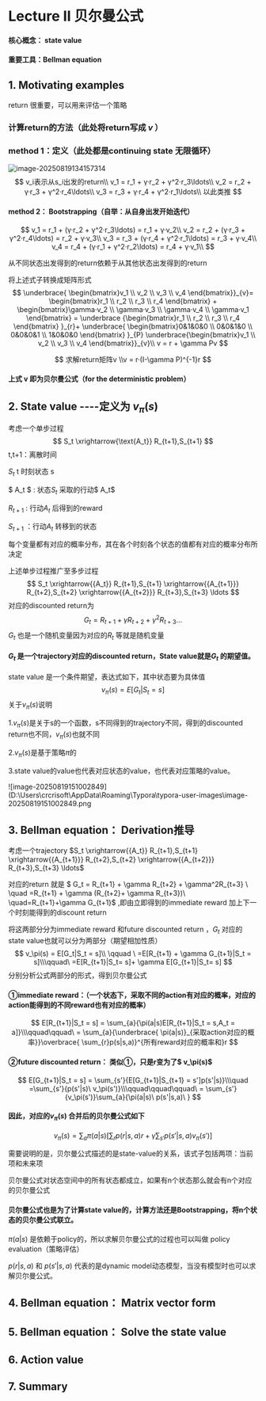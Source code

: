 # Lecture Ⅱ   贝尔曼公式

#### 核心概念： state value

#### 重要工具：Bellman equation

## 1. Motivating examples

return 很重要，可以用来评估一个策略

### 计算return的方法（此处将return写成  *v*  ）

### method 1：定义（此处都是continuing state 无限循环）

![image-20250819134157314](D:\Users\crcrisoft\AppData\Roaming\Typora\typora-user-images\image-20250819134157314.png)
$$
v_i表示从s_i出发的return\\
v_1 = r_1 + γ·r_2 + γ^2·r_3\ldots\\
v_2 = r_2 + γ·r_3 + γ^2·r_4\ldots\\
v_3 = r_3 + γ·r_4 + γ^2·r_1\ldots\\
以此类推
$$

#### method 2： Bootstrapping（自举：从自身出发开始迭代）

$$
v_1 = r_1 + (γ·r_2 + γ^2·r_3\ldots) = r_1 + γ·v_2\\
v_2 = r_2 + (γ·r_3 + γ^2·r_4\ldots) = r_2 + γ·v_3\\
v_3 = r_3 + (γ·r_4 + γ^2·r_1\ldots) = r_3 + γ·v_4\\
v_4 = r_4 + (γ·r_1 + γ^2·r_2\ldots) = r_4 + γ·v_1\\
$$

从不同状态出发得到的return依赖于从其他状态出发得到的return

将上述式子转换成矩阵形式
$$
\underbrace{ \begin{bmatrix}v_1 \\ v_2 \\ v_3 \\ v_4 \end{bmatrix}}_{v}= \begin{bmatrix}r_1 \\ r_2 \\ r_3 \\ r_4 \end{bmatrix} + \begin{bmatrix}\gamma·v_2 \\ \gamma·v_3 \\ \gamma·v_4 \\ \gamma·v_1 \end{bmatrix} = 
\underbrace {\begin{bmatrix}r_1 \\ r_2 \\ r_3 \\ r_4 \end{bmatrix} }_{r}+ \underbrace{ \begin{bmatrix}0&1&0&0 \\ 0&0&1&0 \\ 0&0&0&1 \\ 1&0&0&0 \end{bmatrix} }_{P} \underbrace{\begin{bmatrix}v_1 \\ v_2 \\ v_3 \\ v_4 \end{bmatrix}}_{v}\\
v = r + \gamma Pv
$$

$$
求解return矩阵v
\\v = r·(I-\gamma P)^{-1}r
$$

#### 上式 v 即为贝尔曼公式（for the deterministic problem）

## 2. State value ----定义为 $v_\pi(s)$

考虑一个单步过程
$$
S_t \xrightarrow{\text{A_t}} R_{t+1},S_{t+1}
$$
t,t+1：离散时间

$S_t$ t 时刻状态 s

$ A_t $ : 状态$S_t$ 采取的行动$ A_t$

$R_{t+1}$ : 行动$A_t$ 后得到的reward

$S_{t+1}$  ：行动$A_t$ 转移到的状态

每个变量都有对应的概率分布，其在各个时刻各个状态的值都有对应的概率分布所决定

上述单步过程推广至多步过程
$$
S_t \xrightarrow{{A_t}} R_{t+1},S_{t+1} \xrightarrow{{A_{t+1}}} R_{t+2},S_{t+2} \xrightarrow{{A_{t+2}}} R_{t+3},S_{t+3} \ldots
$$
对应的discounted return为
$$
G_t = R_{t+1} + \gamma R_{t+2} + \gamma ^2R_{t+3}\dots
$$
$G_t$ 也是一个随机变量因为对应的$R_t$ 等就是随机变量

#### $G_t$ 是一个trajectory对应的discounted return，State value就是$G_t$ 的期望值。

state value 是一个条件期望，表达式如下，其中状态要为具体值
$$
v_\pi(s) = E[G_t|S_t = s]
$$
关于$v_\pi(s)$说明

1.$v_\pi(s)$是关于s的一个函数，s不同得到的trajectory不同，得到的discounted return也不同，$v_\pi(s)$也就不同

2.$v_\pi(s)$是基于策略$\pi$的

3.state value的value也代表对应状态的value，也代表对应策略的value。

![image-20250819151002849](D:\Users\crcrisoft\AppData\Roaming\Typora\typora-user-images\image-20250819151002849.png

## 3.  Bellman equation： Derivation推导

考虑一个trajectory     $S_t \xrightarrow{{A_t}} R_{t+1},S_{t+1} \xrightarrow{{A_{t+1}}} R_{t+2},S_{t+2} \xrightarrow{{A_{t+2}}} R_{t+3},S_{t+3} \ldots$ 

对应的return 就是 $ G_t = R_{t+1} + \gamma R_{t+2} + \gamma^2R_{t+3} \\ \quad =R_{t+1} + \gamma (R_{t+2}+ \gamma R_{t+3})\\ \quad=R_{t+1}+\gamma G_{t+1}$ ,即由立即得到的immediate reward 加上下一个时刻能得到的discount return

将这两部分分为immediate reward 和future  discounted return ，$G_t$ 对应的state value也就可以分为两部分（期望相加性质）
$$
v_\pi(s) = E[G_t|S_t = s]\\ \qquad \ =E[R_{t+1} + \gamma G_{t+1}|S_t = s]\\\qquad\ =E[R_{t+1}|S_t= s]+ \gamma E[G_{t+1}|S_t= s]
$$
分别分析公式两部分的形式，得到贝尔曼公式

#### ①immediate reward：（一个状态下，采取不同的action有对应的概率，对应的action能得到的不同reward也有对应的概率）

$$
E[R_{t+1}|S_t = s] = \sum_{a}{\pi(a|s)E[R_{t+1}|S_t = s,A_t = a]}\\\qquad\qquad\ = \sum_{a}{\underbrace{ \pi(a|s)}_{采取action对应的概率}}\overbrace{ \sum_{r}p(s|s,a)}^{所有reward对应的概率和}r
$$

####  

#### ②future discounted return： 类似①，只是r变为了$ v_\pi(s)$

$$
E[G_{t+1}|S_t = s] = \sum_{s'}{E[G_{t+1}|S_{t+1} = s']p(s'|s)}\\\quad =\sum_{s'}{p(s'|s)\ v_\pi(s')}\\\qquad\qquad\qquad\  = \sum_{s'}{v_\pi(s')}\sum_{a}{\pi(a|s)\ p(s'|s,a)\ }
$$

#### 因此，对应的$v_\pi(s)$ 合并后的贝尔曼公式如下

$$
v_\pi(s) = \sum_{a}{\pi(a|s)}\Big[\sum_{r}{p(r|s,a)r + \gamma \sum_{s'}{p(s'|s,a)v_\pi(s')}} \Big]
$$

需要说明的是，贝尔曼公式描述的是state-value的关系，该式子包括两项：当前项和未来项

贝尔曼公式对状态空间中的所有状态都成立，如果有n个状态那么就会有n个对应的贝尔曼公式

#### 贝尔曼公式也是为了计算state value的，计算方法还是Bootstrapping，将n个状态的贝尔曼公式联立。

$\pi(a|s)$ 是依赖于policy的，所以求解贝尔曼公式的过程也可以叫做 policy evaluation（策略评估）

$p(r | s,a)$ 和 $p(s' | s,a)$ 代表的是dynamic model动态模型，当没有模型时也可以求解贝尔曼公式。

## 4.  Bellman equation： Matrix vector form

## 5.  Bellman equation： Solve the state value

## 6. Action value

## 7. Summary

